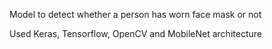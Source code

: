 Model to detect whether a person has worn face mask or not

Used Keras, Tensorflow, OpenCV and MobileNet architecture 
